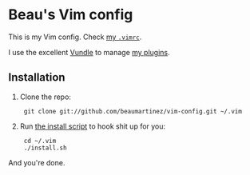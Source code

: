 # Beau's Vim config

This is my Vim config. Check [my `.vimrc`].

I use the excellent [Vundle] to manage [my plugins].

## Installation

1. Clone the repo:

        git clone git://github.com/beaumartinez/vim-config.git ~/.vim

2. Run [the install script] to hook shit up for you:

        cd ~/.vim
        ./install.sh

And you're done.

[Vundle]: http://github.com/gmarik/vundle
[my `.vimrc`]: http://github.com/beaumartinez/vim-config/blob/master/.vimrc
[the install script]: https://github.com/beaumartinez/vim-config/blob/master/install.sh
[my plugins]: http://github.com/beaumartinez/vim-config/blob/master/vundle.vim
